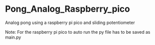 # Pong_Analog_Raspberry_pico
Analog pong using a raspberry pi pico and sliding potentiometer


Note: For the raspberry pi pico to auto run the py file has to be saved as main.py
